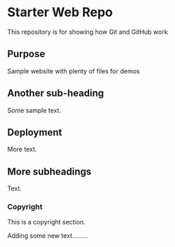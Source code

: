 # Starter Web Repo

This repository is for showing how Git and GitHub work

## Purpose

Sample website with plenty of files for demos

## Another sub-heading

Some sample text.

## Deployment

More text.

## More subheadings

Text.

### Copyright

This is a copyright section.

Adding some new text.........